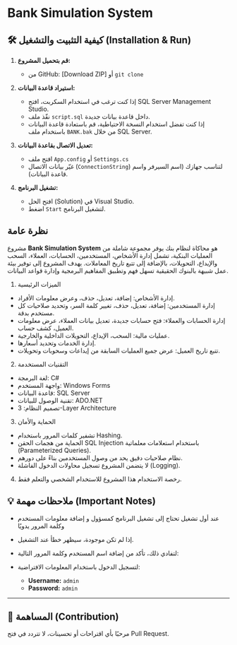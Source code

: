 # Bank Simulation System



## 🛠️ كيفية التثبيت والتشغيل (Installation & Run)

1. **قم بتحميل المشروع:**
   - من GitHub: [Download ZIP] أو `git clone`

2. **استيراد قاعدة البيانات:**
   - إذا كنت ترغب في استخدام السكربت، افتح SQL Server Management Studio.
   - نفّذ ملف `script.sql` داخل قاعدة بيانات جديدة.
   - إذا كنت تفضل استخدام النسخة الاحتياطية، قم باستعادة قاعدة البيانات باستخدام ملف `BANK.bak` من خلال SQL Server.

3. **تعديل الاتصال بقاعدة البيانات:**
   - افتح ملف `App.config` أو `Settings.cs`
   - غيّر بيانات الاتصال (`ConnectionString`) لتناسب جهازك (اسم السيرفر واسم قاعدة البيانات).

4. **تشغيل البرنامج:**
   - افتح الحل (Solution) في Visual Studio.
   - اضغط `Start` لتشغيل البرنامج.

## نظرة عامة
مشروع **Bank Simulation System** هو محاكاة لنظام بنك يوفر مجموعة شاملة من العمليات البنكية، تشمل إدارة الأشخاص، المستخدمين، الحسابات، العملاء، السحب والإيداع، التحويلات، بالإضافة إلى تتبع تاريخ المعاملات. يهدف المشروع إلى توفير بيئة عمل شبيهة بالبنوك الحقيقية تسهل فهم وتطبيق المفاهيم البرمجية وإدارة قواعد البيانات.

1. الميزات الرئيسية
- إدارة الأشخاص: إضافة، تعديل، حذف، وعرض معلومات الأفراد.
- إدارة المستخدمين: إضافة، تعديل، حذف، تغيير كلمة السر، وتحديد صلاحيات كل مستخدم بدقة.
- إدارة الحسابات والعملاء: فتح حسابات جديدة، تعديل بيانات العملاء، عرض معلومات العميل، كشف حساب.
- عمليات مالية: السحب، الإيداع، التحويلات الداخلية والخارجية.
- إدارة الخدمات وتحديد أسعارها.
- تتبع تاريخ العميل: عرض جميع العمليات السابقة من إيداعات وسحوبات وتحويلات.

2. التقنيات المستخدمة
- لغة البرمجة: C#
- واجهة المستخدم: Windows Forms
- قاعدة البيانات: SQL Server
- تقنية الوصول للبيانات: ADO.NET
- تصميم النظام: 3-Layer Architecture 

3. الحماية والأمان
- تشفير كلمات المرور باستخدام Hashing.
- الحماية من هجمات الحقن SQL Injection باستخدام استعلامات معلماتية (Parameterized Queries).
- نظام صلاحيات دقيق يحد من وصول المستخدمين بناءً على دورهم.
- لا يتضمن المشروع تسجيل محاولات الدخول الفاشلة (Logging).

4. رخصة الاستخدام
هذا المشروع للاستخدام الشخصي والتعلم فقط.

## 💡 ملاحظات مهمة (Important Notes)

- عند أول تشغيل تحتاج إلى تشغيل البرنامج كمسؤول و إضافة معلومات المستخدم وكلمة المرور يدويًا 
- إذا لم تكن موجودة، سيظهر خطأ عند التشغيل.
- لتفادي ذلك، تأكد من إضافة اسم المستخدم وكلمة المرور التالية:

- لتسجيل الدخول باستخدام المعلومات الافتراضية:
  - **Username:** `admin`
  - **Password:** `admin`



---

## 🤝 المساهمة (Contribution)

مرحبًا بأي اقتراحات أو تحسينات، لا تتردد في فتح Pull Request.


